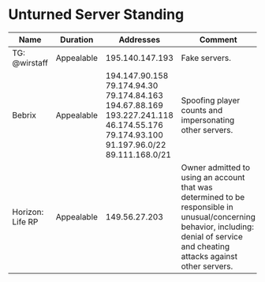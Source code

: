 <!DOCTYPE html ><html><head><title>Unturned Server Standing</title><link rel="stylesheet" type="text/css" href="stylesheet.css" /><link rel="icon" type="image/png" href="/favicon.png" /></head><body><h1>Unturned Server Standing</h1><table><thead><tr><th>Name</th><th>Duration</th><th>Addresses</th><th>Comment</th></tr></thead><tbody><tr><td>TG: @wirstaff</td><td>Appealable</td><td>195.140.147.193</td><td>Fake servers.</td></tr><tr><td>Bebrix</td><td>Appealable</td><td>194.147.90.158<br>79.174.94.30<br>79.174.84.163<br>194.67.88.169<br>193.227.241.118<br>46.174.55.176<br>79.174.93.100<br>91.197.96.0/22<br>89.111.168.0/21</td><td>Spoofing player counts and impersonating other servers.</td></tr><tr><td>Horizon: Life RP</td><td>Appealable</td><td>149.56.27.203</td><td>Owner admitted to using an account that was determined to be responsible in unusual/concerning behavior, including: denial of service and cheating attacks against other servers.</td></tr></tbody></table></body></html>